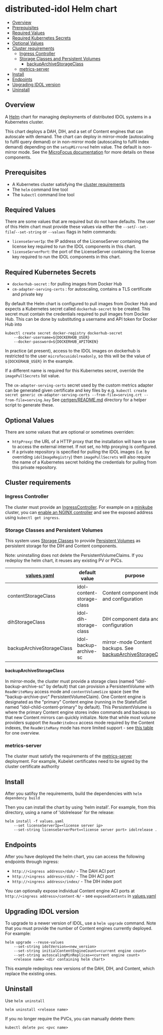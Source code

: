 # distributed-idol Helm chart <!-- omit in toc -->

- [Overview](#overview)
- [Prerequisites](#prerequisites)
- [Required Values](#required-values)
- [Required Kubernetes Secrets](#required-kubernetes-secrets)
- [Optional Values](#optional-values)
- [Cluster requirements](#cluster-requirements)
  - [Ingress Controller](#ingress-controller)
  - [Storage Classes and Persistent Volumes](#storage-classes-and-persistent-volumes)
    - [backupArchiveStorageClass](#backuparchivestorageclass)
  - [metrics-server](#metrics-server)
- [Install](#install)
- [Endpoints](#endpoints)
- [Upgrading IDOL version](#upgrading-idol-version)
- [Uninstall](#uninstall)


## Overview 

A [Helm](https://helm.sh/) chart for managing deployments of distributed IDOL systems in a Kubernetes cluster. 

This chart deploys a DAH, DIH, and a set of Content engines that can autoscale with demand. The chart can deploy in mirror-mode (autoscaling to fulfil query demand) or in non-mirror mode (autoscaling to fulfil index demand) depending on the `setupMirrored` helm value. The default is non-mirror mode. See the [MicroFocus documentation](https://www.microfocus.com/documentation/idol/) for more details on these components.

## Prerequisites

* A Kubernetes cluster satisfying the [cluster requirements](#cluster-requirements)
* The `helm` command line tool
* The `kubectl` command line tool

## Required Values

There are some values that are required but do not have defaults. The user of this Helm chart must provide these values via either the `--set`/`--set-file`/`--set-string` or `--values` flags in helm commands:
* `licenseServerIp`: the IP address of the LicenseServer containing the license key required to run the IDOL components in this chart.
* `licenseServerPort`: the port of the LicenseServer containing the license key required to run the IDOL components in this chart.

## Required Kubernetes Secrets

* `dockerhub-secret` : for pulling images from Docker Hub
* `cm-adapter-serving-certs` : for autoscaling, contains a TLS certificate and private key

By default the Helm chart is configured to pull images from Docker Hub and expects a Kubernetes secret called `dockerhub-secret` to be created. This secret must contain the credentials required to pull images from Docker Hub. This can be done by substituting a username and API token for Docker Hub into 
```
kubectl create secret docker-registry dockerhub-secret 
    --docker-username=${DOCKERHUB_USER} 
    --docker-password=${DOCKERHUB_APITOKEN}
```
In practice (at present), access to the IDOL images on dockerhub is restricted to the user `microfocusidolreadonly`, so this will be the value of `${DOCKERHUB_USER}` in the example.

If a different name is required for this Kubernetes secret, override the `imagePullSecrets` list value.

The `cm-adapter-serving-certs` secret used by the custom metrics adapter can be generated given certificate and key files by e.g.
`kubectl create secret generic cm-adapter-serving-certs --from-file=serving.crt --from-file=serving.key`
See [certgen/README.md](certgen/README.md) directory for a helper script to generate these.

## Optional Values

There are some values that are optional or sometimes overriden:
* `httpProxy`: the URL of a HTTP proxy that the installation will have to use to access the external internet. If not set, no http proxying is configured.
* If a private repository is specified for pulling the IDOL images (i.e. by overriding `idolImageRegistry`) then `imagePullSecrets` will also require the name of a Kubernetes secret holding the credentials for pulling from this private repository.

## Cluster requirements

### Ingress Controller

The cluster must provide an [IngressController](https://kubernetes.io/docs/concepts/services-networking/ingress-controllers/). For example on a [minikube](https://minikube.sigs.k8s.io/docs/) cluster, you can [enable an NGINX controller](https://kubernetes.io/docs/tasks/access-application-cluster/ingress-minikube/) and see the exposed address using `kubectl get ingress`.

### Storage Classes and Persistent Volumes

This system uses [Storage Classes](https://kubernetes.io/docs/concepts/storage/storage-classes/#introduction) to provide [Persistent Volumes](https://kubernetes.io/docs/concepts/storage/persistent-volumes/) as persistent storage for the DIH and Content components.

Note: uninstalling does not delete the PersistentVolumeClaims. If you redeploy the helm chart, it reuses any existing PV or PVCs.

| [values.yaml](values.yaml)               | default value              | purpose 
| ---                       | ---                        | --- |
| contentStorageClass       | idol-content-storage-class | Content component index and configuration |
| dihStorageClass           | idol-dih-storage-class     | DIH component data and configuration |
| backupArchiveStorageClass | idol-backup-archive-sc     | mirror-mode Content backups. See [backupArchiveStorageClass](#backuparchivestorageclass) |

#### backupArchiveStorageClass

In mirror-mode, the cluster must provide a storage class (named "idol-backup-archive-sc" by default) that can provision a PersistentVolume with `ReadWriteMany` access mode and `contentVolumeSize` space (see the "backup-archive-pvc" PersistentVolumeClaim). One Content engine is designated as the "primary" Content engine (running in the StatefulSet named "idol-child-content-primary" by default). This PersistentVolume is where the primary Content engine stores index commands and backups so that new Content mirrors can quickly initialize. Note that while most volume providers support the `ReadWriteOnce` access mode required by the Content indexes, the `ReadWriteMany` mode has more limited support - see [this table](https://kubernetes.io/docs/concepts/storage/persistent-volumes/#access-modes) for one overview.

### metrics-server

The cluster must satisfy the requirements of the [metrics-server](https://github.com/kubernetes-sigs/metrics-server) deployment. For example, Kubelet certificates need to be signed by the cluster certificate authority

## Install

After you satifsy the requirements, build the dependencies with
`helm dependency build`

Then you can install the chart by using 'helm install'. For example, from this directory, using a name of 'idolrelease' for the release:

```
helm install -f values.yaml 
    --set licenseServerIp=<license server ip> 
    --set-string licenseServerPort=<license server port> idolrelease .
```

## Endpoints 

After you have deployed the helm chart, you can access the following endpoints through ingress:

* `http://<ingress address>/dah/` - The DAH ACI port
* `http://<ingress address>/dih/` - The DIH ACI port
* `http://<ingress address>/index/` - The DIH index port
  
You can optionally expose individual Content engine ACI ports at `http://<ingress address>/content-N/` - see `exposedContents` in [values.yaml](values.yaml)

## Upgrading IDOL version

To upgrade to a newer version of IDOL, use a `helm upgrade` command. Note that you must provide the number of Content engines currently deployed. For example:

```
helm upgrade --reuse-values 
    --set-string idolVersion=<new_version>
    --set-string initialContentEngineCount=<current engine count>
    --set-string autoscalingMinReplicas=<current engine count>
    <release name> <dir containing helm chart>
```

This example redeploys new versions of the DAH, DIH, and Content, which replace the existing ones.

## Uninstall

Use `helm uninstall` 
```
helm uninstall <release name>
```

If you no longer require the PVCs, you can manually delete them:
```
kubectl delete pvc <pvc name>
```